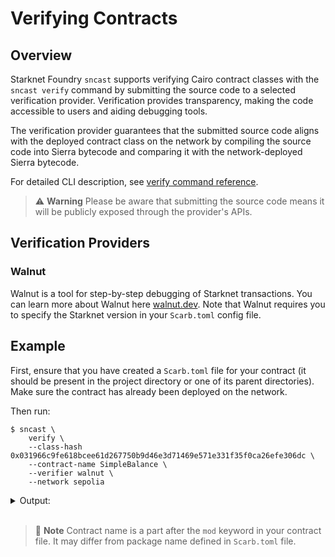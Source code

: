 # Verifying Contracts

## Overview

Starknet Foundry `sncast` supports verifying Cairo contract classes with the `sncast verify` command by submitting the source code to a selected verification provider. Verification provides transparency, making the code accessible to users and aiding debugging tools.

The verification provider guarantees that the submitted source code aligns with the deployed contract class on the network by compiling the source code into Sierra bytecode and comparing it with the network-deployed Sierra bytecode.

For detailed CLI description, see [verify command reference](../appendix/sncast/verify.md).

> ⚠️ **Warning**
> Please be aware that submitting the source code means it will be publicly exposed through the provider's APIs.

## Verification Providers

### Walnut

Walnut is a tool for step-by-step debugging of Starknet transactions. You can learn more about Walnut here [walnut.dev](https://walnut.dev). Note that Walnut requires you to specify the Starknet version in your `Scarb.toml` config file.

## Example

First, ensure that you have created a `Scarb.toml` file for your contract (it should be present in the project directory or one of its parent directories). Make sure the contract has already been deployed on the network.

Then run:

<!-- { "ignored_output": true, "replace_network": false } -->
```shell
$ sncast \
    verify \
    --class-hash 0x031966c9fe618bcee61d267750b9d46e3d71469e571e331f35f0ca26efe306dc \
    --contract-name SimpleBalance \
    --verifier walnut \
    --network sepolia
```

<details>
<summary>Output:</summary>

```shell

    You are about to submit the entire workspace code to the third-party verifier at walnut.

    Important: Make sure your project does not include sensitive information like private keys. The snfoundry.toml file will be uploaded. Keep the keystore outside the project to prevent it from being uploaded.

    Are you sure you want to proceed? (Y/n): Y

command: verify
message: Contract verification has started. You can check the verification status at the following link: https://app.walnut.dev/verification/status/77f1d905-fdb4-4280-b7d6-57cd029d1259.
```

</details>
<br>

> 📝 **Note**
> Contract name is a part after the `mod` keyword in your contract file. It may differ from package name defined in `Scarb.toml` file.
